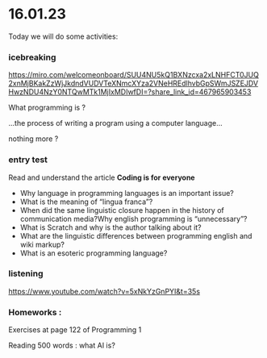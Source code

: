 # 16.01.23

Today we will do some activities:

### icebreaking

https://miro.com/welcomeonboard/SUU4NU5kQ1BXNzcxa2xLNHFCT0JUQ2xnMjBKakZzWjJkdndVUDVTeXNmcXYza2VNeHREdlhvbGpSWmJSZEJDVHwzNDU4NzY0NTQwMTk1MjIxMDIwfDI=?share_link_id=467965903453

What programming is ?

...the process of writing a program using a computer language...

nothing more ?


### entry test

Read and understand the article **Coding is for everyone**

* Why language in programming languages is an important issue?
* What is the meaning of “lingua franca”?
* When did the same linguistic closure happen in the history of communication media?Why english programming is “unnecessary”?
* What is Scratch and why is the author talking about it?
* What are the linguistic differences between programming english and wiki markup?
* What is an esoteric programming language?

### listening

https://www.youtube.com/watch?v=5xNkYzGnPYI&t=35s

### Homeworks :

Exercises at page 122 of Programming 1

Reading 500 words : what AI is?


